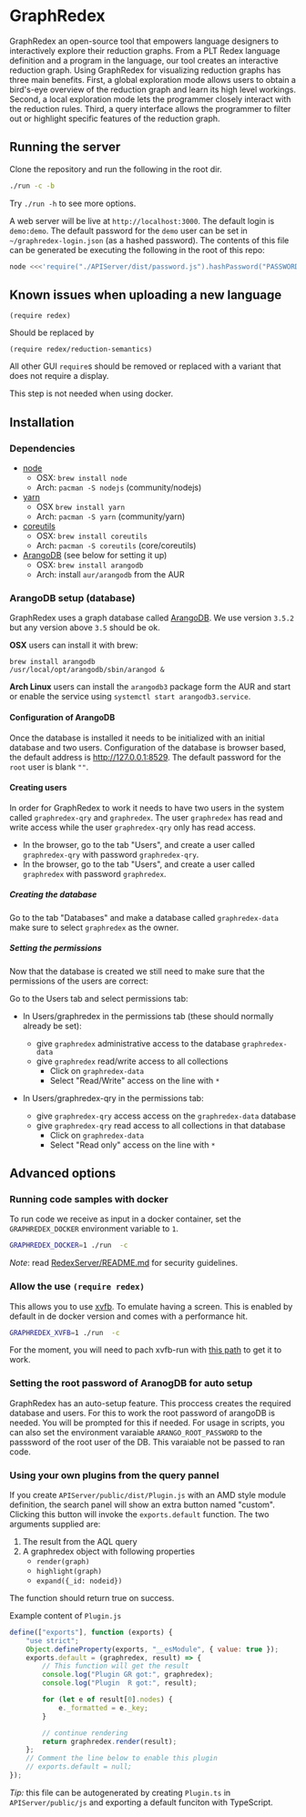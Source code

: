# GraphRedex

GraphRedex an open-source tool that empowers language designers to interactively
explore their reduction graphs. From a PLT Redex language definition and a
program in the language, our tool creates an interactive reduction graph. Using
GraphRedex for visualizing reduction graphs has three main benefits. First, a
global exploration mode allows users to obtain a bird's-eye overview of the
reduction graph and learn its high level workings. Second, a local exploration
mode lets the programmer closely interact with the reduction rules. Third, a
query interface allows the programmer to filter out or highlight specific
features of the reduction graph.

## Running the server

Clone the repository and run the following in the root dir.

```bash
./run -c -b
```

Try `./run -h` to see more options.

A web server will be live at `http://localhost:3000`. The default login is
`demo:demo`. The default password for the `demo` user can be set in
`~/graphredex-login.json` (as a hashed password). The contents of this file can
be generated be executing the following in the root of this repo:

```bash
node <<<'require("./APIServer/dist/password.js").hashPassword("PASSWORD").then(x=>console.log(JSON.stringify(x)))'
```

## Known issues when uploading a new language

```racket
(require redex)
```

Should be replaced by

```racket
(require redex/reduction-semantics)
```

All other GUI `require`s should be removed or replaced with a variant that does
not require a display.

This step is not needed when using docker.

## Installation

### Dependencies

-   [node](https://nodejs.org/en/)
    -   OSX: `brew install node`
    -   Arch: `pacman -S nodejs` (community/nodejs)
-   [yarn](https://yarnpkg.com/en/)
    -   OSX `brew install yarn`
    -   Arch: `pacman -S yarn` (community/yarn)
-   [coreutils](https://www.gnu.org/software/coreutils/coreutils.html)
    -   OSX: `brew install coreutils`
    -   Arch: `pacman -S coreutils` (core/coreutils)
-   [ArangoDB](https://www.arangodb.com/) (see below for setting it up)
    -   OSX: `brew install arangodb`
    -   Arch: install `aur/arangodb` from the AUR

### ArangoDB setup (database)

GraphRedex uses a graph database called [ArangoDB](https://www.arangodb.com/).
We use version `3.5.2` but any version above `3.5` should be ok.

**OSX** users can install it with brew:

```
brew install arangodb
/usr/local/opt/arangodb/sbin/arangod &
```

**Arch Linux** users can install the `arangodb3` package form the AUR and start
or enable the service using `systemctl start arangodb3.service`.

#### Configuration of ArangoDB

Once the database is installed it needs to be initialized with an initial
database and two users. Configuration of the database is browser based, the
default address is http://127.0.0.1:8529. The default password for the `root`
user is blank `""`.

#### Creating users

In order for GraphRedex to work it needs to have two users in the system called
`graphredex-qry` and `graphredex`. The user `graphredex` has read and write
access while the user `graphredex-qry` only has read access.

-   In the browser, go to the tab "Users", and create a user called
    `graphredex-qry` with password `graphredex-qry`.
-   In the browser, go to the tab "Users", and create a user called `graphredex`
    with password `graphredex`.

##### Creating the database

Go to the tab "Databases" and make a database called `graphredex-data` make sure
to select `graphredex` as the owner.

##### Setting the permissions

Now that the database is created we still need to make sure that the permissions
of the users are correct:

Go to the Users tab and select permissions tab:

-   In Users/graphredex in the permissions tab (these should normally already be
    set):

    -   give `graphredex` administrative access to the database
        `graphredex-data`
    -   give `graphredex` read/write access to all collections
        -   Click on `graphredex-data`
        -   Select "Read/Write" access on the line with `*`

-   In Users/graphredex-qry in the permissions tab:
    -   give `graphredex-qry` access access on the `graphredex-data` database
    -   give `graphredex-qry` read access to all collections in that database
        -   Click on `graphredex-data`
        -   Select "Read only" access on the line with `*`

## Advanced options

### Running code samples with docker

To run code we receive as input in a docker container, set the
`GRAPHREDEX_DOCKER` environment variable to `1`.

```bash
GRAPHREDEX_DOCKER=1 ./run  -c
```

_Note_: read [RedexServer/README.md](RedexServer/README.md) for security
guidelines.

### Allow the use `(require redex)`

This allows you to use
[xvfb](https://www.x.org/releases/X11R7.7/doc/man/man1/Xvfb.1.xhtml). To emulate
having a screen. This is enabled by default in de docker version and comes with
a performance hit.

```bash
GRAPHREDEX_XVFB=1 ./run  -c
```

For the moment, you will need to pach xvfb-run with
[this path](RedexServer/xvfb.patch) to get it to work.

### Setting the root password of AranogDB for auto setup

GraphRedex has an auto-setup feature. This proccess creates the required
database and users. For this to work the root password of arangoDB is needed.
You will be prompted for this if needed. For usage in scripts, you can also set
the environment varaiable `ARANGO_ROOT_PASSWORD` to the passsword of the root
user of the DB. This varaiable not be passed to ran code.

### Using your own plugins from the query pannel

If you create `APIServer/public/dist/Plugin.js` with an AMD style module
definition, the search panel will show an extra button named "custom". Clicking
this button will invoke the `exports.default` function. The two arguments
supplied are:

1. The result from the AQL query
2. A graphredex object with following properties
    - `render(graph)`
    - `highlight(graph)`
    - `expand({_id: nodeid})`

The function should return true on success.

Example content of `Plugin.js`

```js
define(["exports"], function (exports) {
    "use strict";
    Object.defineProperty(exports, "__esModule", { value: true });
    exports.default = (graphredex, result) => {
        // This function will get the result
        console.log("Plugin GR got:", graphredex);
        console.log("Plugin  R got:", result);

        for (let e of result[0].nodes) {
            e._formatted = e._key;
        }

        // continue rendering
        return graphredex.render(result);
    };
    // Comment the line below to enable this plugin
    // exports.default = null;
});
```

_Tip:_ this file can be autogenerated by creating `Plugin.ts` in
`APIServer/public/js` and exporting a default funciton with TypeScript.

